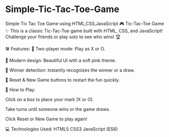 # Simple-Tic-Tac-Toe-Game
Simple Tic Tac Toe Game using HTML,CSS,JavaScript
🎮 Tic-Tac-Toe Game ✨
This is a classic Tic-Tac-Toe game built with HTML, CSS, and JavaScript!
Challenge your friends or play solo to see who wins! 🏆

🛠️ Features:
👥 Two-player mode: Play as X or O.

🎨 Modern design: Beautiful UI with a soft pink theme.

🏅 Winner detection: Instantly recognizes the winner or a draw.

🔄 Reset & New Game buttons to restart the fun quickly.

🚀 How to Play:

Click on a box to place your mark (X or O).

Take turns until someone wins or the game draws.

Click Reset or New Game to play again!


💻 Technologies Used:
HTML5
CSS3
JavaScript (ES6)

